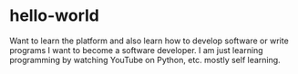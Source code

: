 # hello-world
Want to learn the platform and also learn how to develop software or write programs
I want to become a software developer. I am just learning programming by watching YouTube on Python, etc. mostly self learning.
